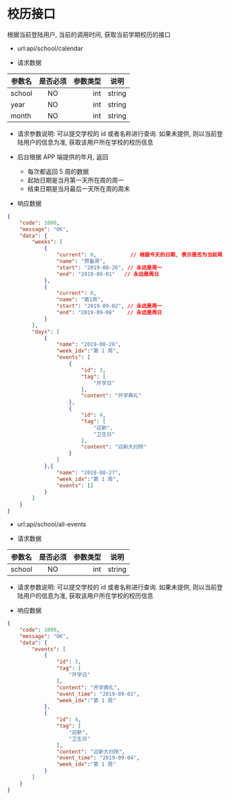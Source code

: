 # 校历接口

根据当前登陆用户, 当前的调用时间, 获取当前学期校历的接口

- url:api/school/calendar

-  请求数据

| 参数名       | 是否必须     | 参数类型  | 说明 |
| -------- |:----------:| -----:   | ----- |
| school  | NO      | int|string      | 可选参数, 学校的 ID 或名称 |
| year  | NO      | int|string      | 可选参数, 哪一年. 不提供则使用当前年 |
| month  | NO      | int|string      | 可选参数, 哪一月, 不提供则使用当前月 |

- 请求参数说明: 可以提交学校的 id 或者名称进行查询. 如果未提供, 则以当前登陆用户的信息为准, 获取该用户所在学校的校历信息
- 后台根据 APP 端提供的年月, 返回
  - 每次都返回 5 周的数据
  - 起始日期是当月第一天所在周的周一
  - 结束日期是当月最后一天所在周的周末

- 响应数据

``` json
{
    "code": 1000,
    "message": "OK",
    "data": {
        "weeks": [
            {
                "current": 0,           // 根据今天的日期, 表示是否为当前周. 1 表示是当前周, 0 表示不是
                "name": "预备周",
                "start": "2019-08-26", // 永远是周一
                "end": "2019-09-01"   // 永远是周日
            },
            {
                "current": 0,
                "name": "第1周",
                "start": "2019-09-02", // 永远是周一
                "end": "2019-09-08"    // 永远是周日
            }
        ],
        "days": [
            {
                "name": "2019-08-26",
                "week_idx":"第 1 周",
                "events": [
                    {
                        "id": 3,
                        "tag": [
                            "开学日"
                        ],
                        "content": "开学典礼"
                    },
                    {
                        "id": 4,
                        "tag": [
                            "迎新",
                            "卫生日"
                        ],
                        "content": "迎新大扫除"
                    }
                ]
            },{
                "name": "2019-08-27",
                "week_idx":"第 1 周",
                "events": []
            }
        ]
    }
}
```

- url:api/school/all-events

-  请求数据

| 参数名       | 是否必须     | 参数类型  | 说明 |
| -------- |:----------:| -----:   | ----- |
| school  | NO      | int|string      | 可选参数, 学校的 ID 或名称 |

- 请求参数说明: 可以提交学校的 id 或者名称进行查询. 如果未提供, 则以当前登陆用户的信息为准, 获取该用户所在学校的校历信息

- 响应数据

``` json
{
    "code": 1000,
    "message": "OK",
    "data": {
        "events": [
            {
                "id": 3,
                "tag": [
                    "开学日"
                ],
                "content": "开学典礼",
                "event_time": "2019-09-02",
                "week_idx":"第 1 周"
            },
            {
                "id": 4,
                "tag": [
                    "迎新",
                    "卫生日"
                ],
                "content": "迎新大扫除",
                "event_time": "2019-09-04",
                "week_idx":"第 1 周"
            }
        ]
    }
}
```